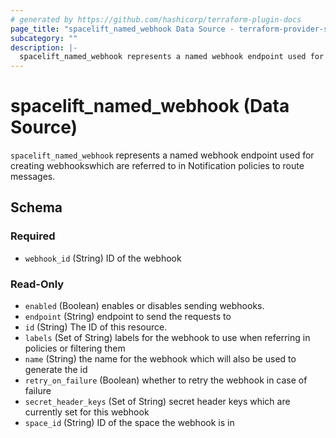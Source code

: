 ```yaml
---
# generated by https://github.com/hashicorp/terraform-plugin-docs
page_title: "spacelift_named_webhook Data Source - terraform-provider-spacelift"
subcategory: ""
description: |-
  spacelift_named_webhook represents a named webhook endpoint used for creating webhookswhich are referred to in Notification policies to route messages.
---
```


# spacelift_named_webhook (Data Source)

`spacelift_named_webhook` represents a named webhook endpoint used for creating webhookswhich are referred to in Notification policies to route messages.



<!-- schema generated by tfplugindocs -->
## Schema

### Required

- `webhook_id` (String) ID of the webhook

### Read-Only

- `enabled` (Boolean) enables or disables sending webhooks.
- `endpoint` (String) endpoint to send the requests to
- `id` (String) The ID of this resource.
- `labels` (Set of String) labels for the webhook to use when referring in policies or filtering them
- `name` (String) the name for the webhook which will also be used to generate the id
- `retry_on_failure` (Boolean) whether to retry the webhook in case of failure
- `secret_header_keys` (Set of String) secret header keys which are currently set for this webhook
- `space_id` (String) ID of the space the webhook is in
